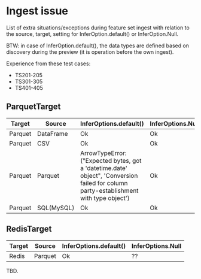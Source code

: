 # Ingest issue 

List of extra situations/exceptions during feature set ingest with relation to the 
source, target, setting for InferOption.default() or InferOption.Null.

BTW: in case of InferOption.default(), the data types are defined based on discovery during
the preview (it is operation before the own ingest).

Experience from these test cases:
 - TS201-205
 - TS301-305
 - TS401-405

## ParquetTarget

 Target | Source     | InferOptions.default()                                                                                                                | InferOptions.Null | 
--------|------------|---------------------------------------------------------------------------------------------------------------------------------------|--------|
Parquet | DataFrame  | Ok                                                                                                                                    | Ok
Parquet | CSV        | Ok                                                                                                                                    | Ok
Parquet | Parquet    | ArrowTypeError: ("Expected bytes, got a 'datetime.date' object", 'Conversion failed for column party-establishment with type object') | Ok 
Parquet | SQL(MySQL) | Ok                                                                                                                                    | Ok


## RedisTarget

 Target | Source     | InferOptions.default()                                                                                                                | InferOptions.Null | 
--------|------------|---------------------------------------------------------------------------------------------------------------------------------------|--------|
Redis   | Parquet    | Ok                                                                                                                                    | ??

TBD.